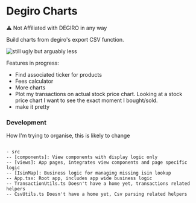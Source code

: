 # Degiro Charts

:warning: Not Affiliated with DEGIRO in any way

Build charts from degiro's export CSV function.

![still ugly but arguably less](https://user-images.githubusercontent.com/6273120/108095477-d3b1dc00-7077-11eb-921d-488aeba9623d.png)

Features in progress:

- Find associated ticker for products
- Fees calculator
- More charts
- Plot my transactions on actual stock price chart. Looking at a stock price chart I want to see the exact moment I bought/sold.
- make it pretty

### Development

How I'm trying to organise, this is likely to change

```

- src
-- [components]: View components with display logic only
-- [views]: App pages, integrates view components and page specific logic
-- [IsinMap]: Business logic for managing missing isin lookup
-- App.tsx: Root app, includes app wide business logic
-- TransactionUtils.ts Doesn't have a home yet, transactions related helpers
-- CsvUtils.ts Doesn't have a home yet, Csv parsing related helpers
```
